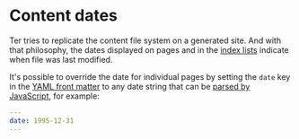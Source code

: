 # Content dates

Ter tries to replicate the content file system on a generated site. And with that philosophy, the dates displayed on pages and in the [index lists](index-pages.md) indicate when file was last modified.

It's possible to override the date for individual pages by setting the `date` key in the [YAML front matter](frontmatter.md) to any date string that can be [parsed by JavaScript](https://developer.mozilla.org/en-US/docs/Web/JavaScript/Reference/Global_Objects/Date/parse), for example:

```yaml
---
date: 1995-12-31
---
```